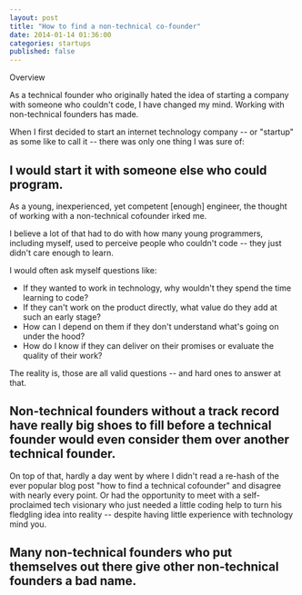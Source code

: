 ```yaml
---
layout: post
title: "How to find a non-technical co-founder"
date: 2014-01-14 01:36:00
categories: startups
published: false
---
```


<div class="post-overview">
  <div class="overview-box">
  <span class="overview-title">Overview</span>
  <p class="overview">
  As a technical founder who originally hated the idea of starting a company with someone who couldn't code, I have changed my mind. Working with non-technical founders has made.  
  </p>
  </div>
</div>

When I first decided to start an internet technology company -- or "startup" as some like to call it -- there was only one thing I was sure of:

## I would start it with someone else who could program.

As a young, inexperienced, yet competent \[enough\] engineer, the thought of working with a non-technical cofounder irked me.

I believe a lot of that had to do with how many young programmers, including myself, used to perceive people who couldn't code -- they just didn't care enough to learn.

I would often ask myself questions like:

- If they wanted to work in technology, why wouldn't they spend the time learning to code?
- If they can't work on the product directly, what value do they add at such an early stage?
- How can I depend on them if they don't understand what's going on under the hood?
- How do I know if they can deliver on their promises or evaluate the quality of their work?

The reality is, those are all valid questions -- and hard ones to answer at that.

## Non-technical founders without a track record have really big shoes to fill before a technical founder would even consider them over another technical founder.

On top of that, hardly a day went by where I didn't read a re-hash of the ever popular blog post "how to find a technical cofounder" and disagree with nearly every point. Or had the opportunity to meet with a self-proclaimed tech visionary who just needed a little coding help to turn his fledgling idea into reality -- despite having little experience with technology mind you.

## Many non-technical founders who put themselves out there give other non-technical founders a bad name.


